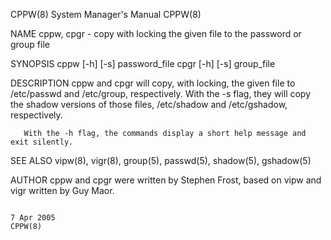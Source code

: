 CPPW(8)                                                                                    System Manager's Manual                                                                                    CPPW(8)

NAME
       cppw, cpgr - copy with locking the given file to the password or group file

SYNOPSIS
       cppw [-h] [-s] password_file
       cpgr [-h] [-s] group_file

DESCRIPTION
       cppw and cpgr will copy, with locking, the given file to /etc/passwd and /etc/group, respectively.  With the -s flag, they will copy the shadow versions of those files, /etc/shadow and /etc/gshadow,
       respectively.

       With the -h flag, the commands display a short help message and exit silently.

SEE ALSO
       vipw(8), vigr(8), group(5), passwd(5), shadow(5), gshadow(5)

AUTHOR
       cppw and cpgr were written by Stephen Frost, based on vipw and vigr written by Guy Maor.

                                                                                                  7 Apr 2005                                                                                          CPPW(8)
